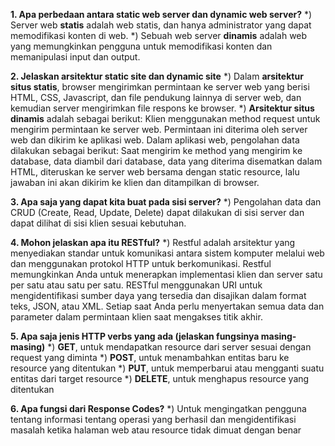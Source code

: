 **1. Apa perbedaan antara static web server dan dynamic web server?**
    *) Server web **statis** adalah  web statis, dan hanya administrator yang dapat memodifikasi konten di web.
    *) Sebuah web server **dinamis** adalah  web yang memungkinkan pengguna untuk memodifikasi konten dan memanipulasi input dan output.

**2. Jelaskan arsitektur static site dan dynamic site**
    *) Dalam **arsitektur situs statis**, browser mengirimkan permintaan ke server web yang berisi HTML, CSS, Javascript, dan file pendukung lainnya di server web, dan kemudian server  mengirimkan  file respons ke browser.
    *) **Arsitektur situs dinamis** adalah sebagai berikut:
    Klien menggunakan method request untuk mengirim permintaan ke server web. Permintaan ini diterima oleh server web dan dikirim ke aplikasi web. Dalam aplikasi web, pengolahan data dilakukan sebagai berikut: Saat mengirim ke method yang mengirim ke database,  data diambil dari database, data yang diterima disematkan  dalam HTML, diteruskan ke server web  bersama dengan static resource, lalu jawaban ini akan dikirim ke klien dan ditampilkan di browser.

**3. Apa saja yang dapat kita buat pada sisi server?**
    *) Pengolahan data dan CRUD (Create, Read, Update, Delete) dapat dilakukan di sisi server dan dapat dilihat di sisi klien sesuai kebutuhan.

**4. Mohon jelaskan apa itu RESTful?**
    *) Restful adalah arsitektur yang menyediakan standar untuk komunikasi antara sistem komputer melalui web dan menggunakan protokol HTTP untuk berkomunikasi. Restful memungkinkan Anda untuk menerapkan implementasi klien dan server satu per satu atau satu per satu. RESTful menggunakan URI untuk mengidentifikasi sumber daya yang tersedia dan disajikan dalam format teks, JSON, atau XML. Setiap saat Anda perlu  menyertakan semua data dan parameter dalam permintaan klien saat mengakses titik akhir.

**5. Apa saja jenis HTTP verbs yang ada (jelaskan fungsinya masing-masing)**
    *) **GET**, untuk mendapatkan resource dari server sesuai dengan request yang diminta
    *) **POST**, untuk menambahkan entitas baru ke resource yang ditentukan
    *) **PUT**, untuk memperbarui atau mengganti suatu entitas dari target resource
    *) **DELETE**, untuk menghapus resource yang ditentukan

**6. Apa fungsi dari Response Codes?**
    *) Untuk mengingatkan pengguna tentang informasi tentang  operasi yang berhasil dan mengidentifikasi masalah ketika  halaman web atau resource tidak dimuat dengan benar